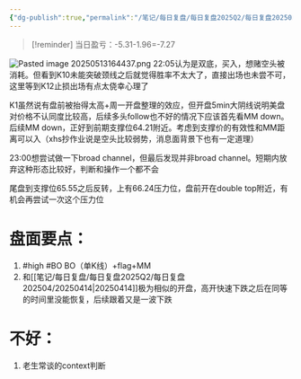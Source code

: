 ```yaml
---
{"dg-publish":true,"permalink":"/笔记/每日复盘/每日复盘2025Q2/每日复盘202505/20250512/"}
---
```


>[!reminder] 当日盈亏：-5.31-1.96=-7.27

![Pasted image 20250513164437.png](/img/user/%E5%9B%BE%E7%89%87%E5%AD%98%E6%94%BE%E5%9C%B0/Pasted%20image%2020250513164437.png)
22:05认为是双底，买入，想赌空头被消耗。但看到K10未能突破颈线之后就觉得胜率不太大了，直接出场也未尝不可，这里等到K12止损出场有点太侥幸心理了

K1虽然说有盘前被抬得太高+周一开盘整理的效应，但开盘5min大阴线说明美盘对价格不认同度比较高，后续多头follow也不好的情况下应该首先看MM down。后续MM down，正好到前期支撑位64.21附近。考虑到支撑价的有效性和MM距离可以入（xhs抄作业说是空头比较弱势，消息面背景下也有一定道理）

23:00想尝试做一下broad channel，但最后发现并非broad channel。短期内放弃这种形态比较好，判断和操作一个都不会

尾盘到支撑位65.55之后反转，上有66.24压力位，盘前开在double top附近，有机会再尝试一次这个压力位

# 盘面要点：
1. #high #BO BO（单K线）+flag+MM
2. 和[[笔记/每日复盘/每日复盘2025Q2/每日复盘202504/20250414\|20250414]]极为相似的开盘，高开快速下跌之后在同等的时间里没能恢复，后续跟着又是一波下跌
# 不好：
1. 老生常谈的context判断